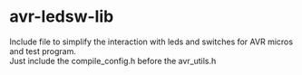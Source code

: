 # avr-ledsw-lib
Include file to simplify the interaction with leds and switches for AVR micros and test program. <br/>
Just include the compile_config.h before the avr_utils.h

